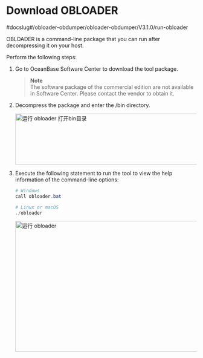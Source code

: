 Download OBLOADER
=================================
#docslug#/obloader-obdumper/obloader-obdumper/V3.1.0/run-obloader

OBLOADER is a command-line package that you can run after decompressing it on your host. 

Perform the following steps:

1. Go to OceanBase Software Center to download the tool package. 

   > **Note**<br>
   > The software package of the commercial edition are not available in Software Center. Please contact the vendor to obtain it.

   

2. Decompress the package and enter the /bin directory. 

      <img src="https://obbusiness-private.oss-cn-shanghai.aliyuncs.com/doc/img/obloaderobdumper/obloaderdumper310-bin.png" width = "560" height = "135" alt="运行 obloader 打开bin目录" />

   

3. Execute the following statement to run the tool to view the help information of the command-line options:

   
   ```powershell
   # Windows
   call obloader.bat 

   # Linux or macOS 
   ./obloader
   ```

   <img src="https://obbusiness-private.oss-cn-shanghai.aliyuncs.com/doc/img/obloaderobdumper/obloaderdumper310-runobloader.png" width = "560" height = "346" alt="运行 obloader" />
   



